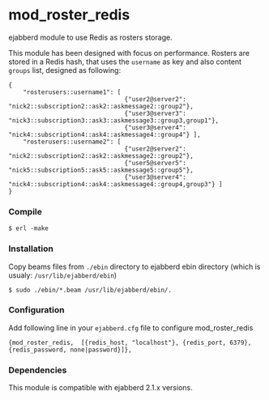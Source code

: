 mod_roster_redis
================

ejabberd module to use Redis as rosters storage.

This module has been designed with focus on performance. Rosters are stored in a Redis hash, that uses the ``username`` as key and also content ``groups`` list, designed as following: 

```
{
    "rosterusers::username1": [
                                {"user2@server2": "nick2::subscription2::ask2::askmessage2::group2"},
                                {"user3@server3": "nick3::subscription3::ask3::askmessage3::group3,group1"},
                                {"user3@server4": "nick4::subscription4::ask4::askmessage4::group4"} ],
    "rosterusers::username2": [
                                {"user2@server2": "nick2::subscription2::ask2::askmessage2::group2"},
                                {"user5@server5": "nick5::subscription5::ask5::askmessage5::group5"},
                                {"user3@server4": "nick4::subscription4::ask4::askmessage4::group4,group3"} ]
}
```

### Compile

    $ erl -make

### Installation

Copy beams files from ``./ebin`` directory to ejabberd ebin directory (which is usualy: ``/usr/lib/ejabberd/ebin``)
        
    $ sudo ./ebin/*.beam /usr/lib/ejabberd/ebin/.
          
### Configuration

Add following line in your ``ejabberd.cfg`` file to configure mod_roster_redis

```
{mod_roster_redis,  [{redis_host, "localhost"}, {redis_port, 6379}, {redis_password, none|password}]},
```

### Dependencies
          
This module is compatible with ejabberd 2.1.x versions.
 
